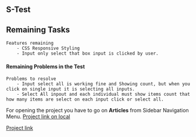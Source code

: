 ## S-Test

## Remaining Tasks

    Features remaining
        - CSS Responsive Styling
        - Input only select that box input is clicked by user.

#### Remaining Problems in the Test

    Problems to resolve
        - Input select all is working fine and Showing count, but when you click on single input it is selecting all inputs.
        - Select All inpout and each individual must show items count that how many items are select on each input click or select all.

For opening the project you have to go on **Articles** from Sidebar Navigation Menu.
[Project link on local](http://localhost:3000/articles)



[Project link](https://codesandbox.io/s/github/Muhammad-Adil/st-test)
